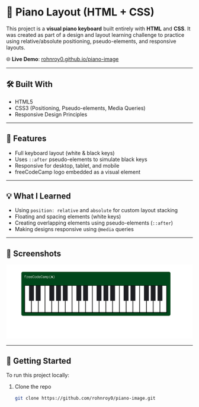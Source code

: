 # 🎹 Piano Layout (HTML + CSS)

This project is a **visual piano keyboard** built entirely with **HTML** and **CSS**. It was created as part of a design and layout learning challenge to practice using relative/absolute positioning, pseudo-elements, and responsive layouts.

🌐 **Live Demo**: [rohnroy0.github.io/piano-image](https://rohnroy0.github.io/piano-image/)

---

## 🛠️ Built With

- HTML5
- CSS3 (Positioning, Pseudo-elements, Media Queries)
- Responsive Design Principles

---

## 🎯 Features

- Full keyboard layout (white & black keys)
- Uses `::after` pseudo-elements to simulate black keys
- Responsive for desktop, tablet, and mobile
- freeCodeCamp logo embedded as a visual element

---

## 💡 What I Learned

- Using `position: relative` and `absolute` for custom layout stacking
- Floating and spacing elements (white keys)
- Creating overlapping elements using pseudo-elements (`::after`)
- Making designs responsive using `@media` queries

---

## 📸 Screenshots

![](https://github.com/rohnroy0/piano-image/blob/main/preview05.png?raw=true)

---

## 🚀 Getting Started

To run this project locally:

1. Clone the repo
   ```bash
   git clone https://github.com/rohnroy0/piano-image.git
